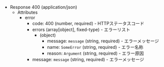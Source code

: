 + Response 400 (application/json)
    + Attributes
        + error
            + code: 400 (number, required) - HTTPステータスコード
            + errors (array[object], fixed-type) - エラーリスト
                + (object)
                    + message: `message` (string, required) - エラーメッセージ
                    + name: `SomeError` (string, required) - エラー名称
                    + reason: `Argument` (string, required) - エラー原因
            + message: `message` (string, required) - エラーメッセージ
